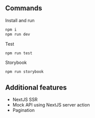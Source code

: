 ## Commands

Install and run

```bash
npm i
npm run dev
```

Test

```bash
npm run test
```

Storybook

```bash
npm run storybook
```

## Additional features

- NextJS SSR
- Mock API using NextJS server action
- Pagination

